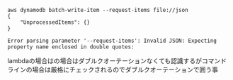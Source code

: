 ```
aws dynamodb batch-write-item --request-items file://json
{
    "UnprocessedItems": {}
}
```

`Error parsing parameter '--request-items': Invalid JSON: Expecting property name enclosed in double quotes:`


lambdaの場合はの場合はダブルクオーテーションなくても認識するがコマンドラインの場合は厳格にチェックされるのでダブルクオーテーションで囲う事

